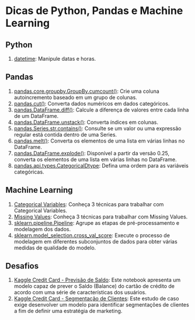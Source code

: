 ﻿# Dicas de Python, Pandas e Machine Learning
## Python
1. [datetime](https://github.com/hudsoncadan/python-tips/blob/master/dicas/python/datetime/datetime%20Notebook.ipynb): Manipule datas e horas.
## Pandas
1. [pandas.core.groupby.GroupBy.cumcount()](https://github.com/hudsoncadan/python-tips/blob/master/dicas/pandas/cumcount/cumcount%20Notebook.ipynb): Crie uma coluna autoincremento baseado em um grupo de colunas.
2. [pandas.cut()](https://github.com/hudsoncadan/python-tips/blob/master/dicas/pandas/cut/cut%20Notebook.ipynb): Converta dados numéricos em dados categóricos.
3. [pandas.DataFrame.diff()](https://github.com/hudsoncadan/python-tips/blob/master/dicas/pandas/diff/diff%20Notebook.ipynb): Calcule a diferença de valores entre cada linha de um DataFrame.
4. [pandas.DataFrame.unstack()](https://github.com/hudsoncadan/python-tips/blob/master/dicas/pandas/unstack/unstack%20Notebook.ipynb): Converta índices em colunas.
5. [pandas.Series.str.contains()](https://github.com/hudsoncadan/python-tips/blob/master/dicas/pandas/strcontains/strcontains%20Notebook.ipynb): Consulte se um valor ou uma expressão regular está contida dentro de uma Series.
6. [pandas.melt()](https://github.com/hudsoncadan/python-tips/blob/master/dicas/pandas/melt/melt%20Notebook.ipynb): Converta os elementos de uma lista em várias linhas no DataFrame.
7. [pandas.DataFrame.explode()](https://github.com/hudsoncadan/python-tips/blob/master/dicas/pandas/explode/explode%20Notebook.ipynb): Disponível a partir da versão 0.25, converta os elementos de uma lista em várias linhas no DataFrame.
8. [pandas.api.types.CategoricalDtype](https://github.com/hudsoncadan/python-tips/blob/master/dicas/pandas/categoricaldtype/categoricaldtype%20Notebook.ipynb): Defina uma ordem para as variáveis categóricas.
## Machine Learning
1. [Categorical Variables](https://github.com/hudsoncadan/python-tips/blob/master/dicas/machinelearning/categoricalvariables/categoricalvariables%20Notebook.ipynb): Conheça 3 técnicas para trabalhar com Categorical Variables.
2. [Missing Values](https://github.com/hudsoncadan/python-tips/blob/master/dicas/machinelearning/missingvalues/missingvalues%20Notebook.ipynb): Conheça 3 técnicas para trabalhar com Missing Values.
3. [sklearn.pipeline.Pipeline](https://github.com/hudsoncadan/python-tips/blob/master/dicas/machinelearning/pipelines/pipelines%20Notebook.ipynb): Agrupe as etapas de pré-processamento e modelagem dos dados.
4. [sklearn.model_selection.cross_val_score](https://github.com/hudsoncadan/python-tips/blob/master/dicas/machinelearning/crossvalidation/crossvalidation%20Notebook.ipynb): Execute o processo de modelagem em diferentes subconjuntos de dados para obter várias medidas de qualidade do modelo.
## Desafios
1. [Kaggle Credit Card - Previsão de Saldo](https://github.com/hudsoncadan/python-tips/blob/master/dicas/desafios/kaggle/creditcard/regression/Kaggle%20Credit%20Card%20LinearRegression.ipynb): Este notebook apresenta um modelo capaz de prever o Saldo (Balance) do cartão de crédito de acordo com uma série de características dos usuários. 
2. [Kaggle Credit Card - Segmentação de Clientes](https://github.com/hudsoncadan/python-tips/blob/master/dicas/desafios/kaggle/creditcard/kmeans/Kaggle%20Credit%20Card%20KMeans.ipynb): Este estudo de caso exige desenvolver um modelo para identificar segmentações de clientes a fim de definir uma estratégia de marketing.
